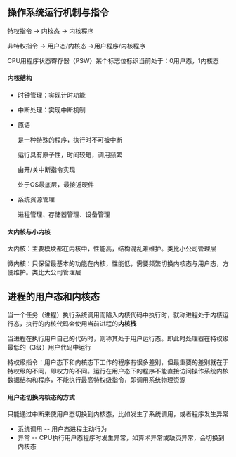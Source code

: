 ## 操作系统运行机制与指令

特权指令 -> 内核态 -> 内核程序

非特权指令 -> 用户态/内核态 ->用户程序/内核程序

CPU用程序状态寄存器（PSW）某个标志位标识当前处于：0用户态，1内核态

#### 内核结构

- 时钟管理：实现计时功能

- 中断处理：实现中断机制

- 原语

  是一种特殊的程序，执行时不可被中断

  运行具有原子性，时间较短，调用频繁

  由开/关中断指令实现

  处于OS最底层，最接近硬件

- 系统资源管理

  进程管理、存储器管理、设备管理

#### 大内核与小内核

大内核：主要模块都在内核中，性能高，结构混乱难维护。类比小公司管理层

微内核：只保留最基本的功能在内核，性能低，需要频繁切换内核态与用户态，方便维护。类比大公司管理层







## 进程的用户态和内核态

当一个任务（进程）执行系统调用而陷入内核代码中执行时，就称进程处于内核运行态，执行的内核代码会使用当前进程的**内核栈**

当进程在执行用户自己的代码时，则称其处于用户运行态。即此时处理器在特权级最低的（3级）用户代码中运行

特权级指令：用户态下和内核态下工作的程序有很多差别，但最重要的差别就在于特权级的不同，即权力的不同。运行在用户态下的程序不能直接访问操作系统内核数据结构和程序，不能执行最高特权级指令，即调用系统物理资源



#### 用户态切换内核态的方式

只能通过中断来使用户态切换到内核态，比如发生了系统调用，或者程序发生异常

- 系统调用 -- 用户态进程主动行为
- 异常 -- CPU执行用户态程序时发生异常，如算术异常或缺页异常，会切换到内核态

